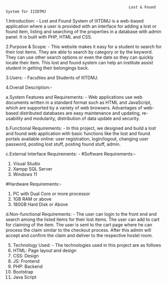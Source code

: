                                                            Lost & Found System for IIIDTMJ

1.Introduction: - Lost and Found System of IIITDMJ is a web-based application where a user is provided with an interface for adding a lost or found item, listing and searching of the properties in a database with admin panel. It is built with PHP, HTML and CSS.

2.Purpose & Scope: - This website makes it easy for a student to search for their lost items. They are able to search by category or by the keyword. They can use other search options or even the date so they can quickly locate their item. This lost and found system can help an institute assist student in getting their belongings back.

3.Users: - Faculties and Students of IIITDMJ.

4.Overall Description:-

a.System Features and Requirements: - Web applications use web documents written in a standard format such as HTML and JavaScript, which are supported by a variety of web browsers. Advantages of web-based distributed databases are easy maintenance and updating, re-usability and modularity, distribution of data update and security.

b.Functional Requirements: - In this project, we designed and build a lost and found web application with basic functions like the lost and found portals available online: user registration, login/logout, changing user password, posting lost stuff, posting found stuff, admin.

c.External Interface Requirements: - 
#Software Requirements:-
1. Visual Studio
2. Xampp SQL Server
3. Windows 11

#Hardware Requirements:-
1. PC with Dual Core or more processor
2. 1GB RAM or above
3. 180GB Hard Disk or Above

d.Non-functional Requirements: - The user can login to the front end and search among the listed items for their lost items. The user can add to cart for claiming of the item. The user is sent to the cart page where he can process the claim similar to the checkout process. After this admin will accept and confirm the claim and deliver to the respective hostel room.

5. Technology Used: - The technologies used in this project are as follows
1. HTML: Page layout and design    	            
2. CSS: Design
3. JS: Frontend   					 
4. PHP: Backend   			
5. Bootstrap    	          				  
6. Java Script

